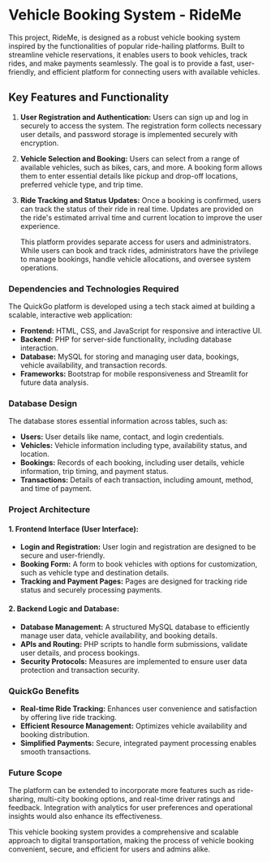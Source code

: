 # Vehicle Booking System - RideMe


This project, RideMe, is designed as a robust vehicle booking system inspired by the functionalities of popular ride-hailing platforms. Built to streamline vehicle reservations, it enables users to book vehicles, track rides, and make payments seamlessly. The goal is to provide a fast, user-friendly, and efficient platform for connecting users with available vehicles.

 ## Key Features and Functionality
1. **User Registration and Authentication:**
   Users can sign up and log in securely to access the system. The registration form collects necessary user details, and password storage is implemented securely with encryption.

2. **Vehicle Selection and Booking:**
   Users can select from a range of available vehicles, such as bikes, cars, and more. A booking form allows them to enter essential details like pickup and drop-off locations, preferred vehicle type, and trip time.

3. **Ride Tracking and Status Updates:**
   Once a booking is confirmed, users can track the status of their ride in real time. Updates are provided on the ride's estimated arrival time and current location to improve the user experience.

   This platform provides separate access for users and administrators. While users can book and track rides, administrators have the privilege to manage bookings, handle vehicle allocations, and oversee system operations.

### Dependencies and Technologies Required
The QuickGo platform is developed using a tech stack aimed at building a scalable, interactive web application:
- **Frontend:** HTML, CSS, and JavaScript for responsive and interactive UI.
- **Backend:** PHP for server-side functionality, including database interaction.
- **Database:** MySQL for storing and managing user data, bookings, vehicle availability, and transaction records.
- **Frameworks:** Bootstrap for mobile responsiveness and Streamlit for future data analysis.

### Database Design
The database stores essential information across tables, such as:
- **Users:** User details like name, contact, and login credentials.
- **Vehicles:** Vehicle information including type, availability status, and location.
- **Bookings:** Records of each booking, including user details, vehicle information, trip timing, and payment status.
- **Transactions:** Details of each transaction, including amount, method, and time of payment.

### Project Architecture
#### 1. **Frontend Interface (User Interface):**
   - **Login and Registration:** User login and registration are designed to be secure and user-friendly.
   - **Booking Form:** A form to book vehicles with options for customization, such as vehicle type and destination details.
   - **Tracking and Payment Pages:** Pages are designed for tracking ride status and securely processing payments.

#### 2. **Backend Logic and Database:**
   - **Database Management:** A structured MySQL database to efficiently manage user data, vehicle availability, and booking details.
   - **APIs and Routing:** PHP scripts to handle form submissions, validate user details, and process bookings.
   - **Security Protocols:** Measures are implemented to ensure user data protection and transaction security.

### QuickGo Benefits
- **Real-time Ride Tracking:** Enhances user convenience and satisfaction by offering live ride tracking.
- **Efficient Resource Management:** Optimizes vehicle availability and booking distribution.
- **Simplified Payments:** Secure, integrated payment processing enables smooth transactions.

### Future Scope
The platform can be extended to incorporate more features such as ride-sharing, multi-city booking options, and real-time driver ratings and feedback. Integration with analytics for user preferences and operational insights would also enhance its effectiveness.

This vehicle booking system provides a comprehensive and scalable approach to digital transportation, making the process of vehicle booking convenient, secure, and efficient for users and admins alike.
